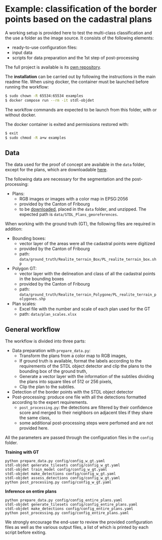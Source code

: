 # Example: classification of the border points based on the cadastral plans

A working setup is provided here to test the multi-class classification and the use a folder as the image source.
It consists of the following elements:

* ready-to-use configuration files:
* input data
* scripts for data preparation and the 1st step of post-processing

The full project is available is its [own repository](https://github.com/swiss-territorial-data-lab/proj-borderpoints).


The **installation** can be carried out by following the instructions in the main readme file. When using docker, the container must be launched before running the workflow:

```bash
$ sudo chown -R 65534:65534 examples
$ docker compose run --rm -it stdl-objdet
```

The worklfow commands are expected to be launch from this folder, with or without docker.

The docker container is exited and permissions restored with:

 ```bash
$ exit
$ sudo chmod -R a+w examples
```

## Data

The data used for the proof of concept are available in the `data` folder, except for the plans, which are downloadable [here](https://map.geo.fr.ch/STDL_Plans_georeferences/STDL_Plans_georeferences.zip).

The following data are necessary for the segmentation and the post-processing:

* Plans: 
    * RGB images or images with a color map in EPSG:2056
    * provided by the Canton of Fribourg
    * to be [downloaded](https://map.geo.fr.ch/STDL_Plans_georeferences/STDL_Plans_georeferences.zip),  placed in the `data` folder, and unzipped. The expected path is `data/STDL_Plans_georeferences`.

When working with the ground truth (GT), the following files are required in addition:

* Bounding boxes:
    * vector layer of the areas were all the cadastral points were digitized
    * provided by the Canton of Fribourg
    * path: `data/ground_truth/Realite_terrain_Box/PL_realite_terrain_box.shp`
* Polygon GT:
    * vector layer with the delineation and class of all the cadastral points in the bounding boxes
    * provided by the Canton of Fribourg
    * path: `data/ground_truth/Realite_terrain_Polygone/PL_realite_terrain_polygones.shp`
* Plan scales: 
    * Excel file with the number and scale of each plan used for the GT
    * path: `data/plan_scales.xlsx`


## General workflow

The workflow is divided into three parts:

* Data preparation with `prepare_data.py`:
    - Transform the plans from a color map to RGB images,
    - If ground truth is available, format the labels according to the requirements of the STDL object detector and clip the plans to the bounding box of the ground truth,
    - Generate a vector layer with the information of the subtiles dividing the plans into square tiles of 512 or 256 pixels,
    - Clip the plan to the subtiles.
* Detection of the border points with the STDL object detector
* Post-processing: produce one file with all the detections formatted according to the expert requirements.
    - `post_processing.py`: the detections are filtered by their confidence score and merged to their neighbors on adjacent tiles if they share the same class,
    - some additional post-processing steps were perfomed and are not provided here.

All the parameters are passed through the configuration files in the `config` folder.

**Training with GT**

```
python prepare_data.py config/config_w_gt.yaml
stdl-objdet generate_tilesets config/config_w_gt.yaml
stdl-objdet train_model config/config_w_gt.yaml
stdl-objdet make_detections config/config_w_gt.yaml
stdl-objdet assess_detections config/config_w_gt.yaml
python post_processing.py config/config_w_gt.yaml
```

**Inference on entire plans**

```
python prepare_data.py config/config_entire_plans.yaml
stdl-objdet generate_tilesets config/config_entire_plans.yaml
stdl-objdet make_detections config/config_entire_plans.yaml
python post_processing.py config/config_entire_plans.yaml
```

We strongly encourage the end-user to review the provided configuration files as well as the various output files, a list of which is printed by each script before exiting.